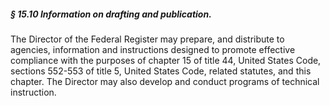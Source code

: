 ##### § 15.10 Information on drafting and publication. #####

The Director of the Federal Register may prepare, and distribute to agencies, information and instructions designed to promote effective compliance with the purposes of chapter 15 of title 44, United States Code, sections 552-553 of title 5, United States Code, related statutes, and this chapter. The Director may also develop and conduct programs of technical instruction.